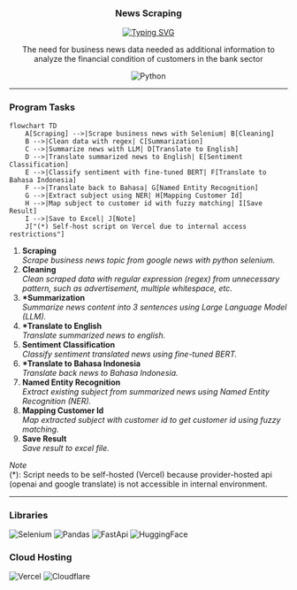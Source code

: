 <p align="center">
  <h3 align="center">News Scraping</h3>
</p>

<p align="center">
  <a href="https://git.io/typing-svg"><img src="https://readme-typing-svg.demolab.com?font=Fira+Code&pause=1000&center=true&vCenter=true&width=435&lines=End-to-end+news+scraping" alt="Typing SVG" /></a>
</p>

<p align="center">
  The need for business news data needed as additional information to analyze the financial condition of customers in the bank sector
</p>

<p align="center">
    <img alt="Python" title="Python" src="https://img.shields.io/badge/python-3670A0?style=for-the-badge&logo=python&logoColor=ffdd54"/>
</p>

---

### Program Tasks

```mermaid
flowchart TD
    A[Scraping] -->|Scrape business news with Selenium| B[Cleaning]
    B -->|Clean data with regex| C[Summarization]
    C -->|Summarize news with LLM| D[Translate to English]
    D -->|Translate summarized news to English| E[Sentiment Classification]
    E -->|Classify sentiment with fine-tuned BERT| F[Translate to Bahasa Indonesia]
    F -->|Translate back to Bahasa| G[Named Entity Recognition]
    G -->|Extract subject using NER| H[Mapping Customer Id]
    H -->|Map subject to customer id with fuzzy matching| I[Save Result]
    I -->|Save to Excel| J[Note]
    J["(*) Self-host script on Vercel due to internal access restrictions"]
```

1. **Scraping** <br> *Scrape business news topic from google news with python selenium.*
2. **Cleaning** <br> *Clean scraped data with regular expression (regex) from unnecessary pattern, such as advertisement, multiple whitespace, etc.*
3. **\*Summarization** <br> *Summarize news content into 3 sentences using Large Language Model (LLM).*
4. **\*Translate to English** <br> *Translate summarized news to english.*
5. **Sentiment Classification** <br> *Classify sentiment translated news using fine-tuned BERT.*
6. **\*Translate to Bahasa Indonesia** <br> *Translate back news to Bahasa Indonesia.*
7. **Named Entity Recognition** <br> *Extract existing subject from summarized news using Named Entity Recognition (NER).*
8. **Mapping Customer Id** <br> *Map extracted subject with customer id to get customer id using fuzzy matching.*
9. **Save Result** <br> *Save result to excel file.*

*Note* <br>
(*): Script needs to be self-hosted (Vercel) because provider-hosted api (openai and google translate) is not accessible in internal environment. 

---

### Libraries

<p align="left">
<img alt="Selenium" title="Selenium" src="https://img.shields.io/badge/Selenium-43B02A?logo=selenium&logoColor=fff"/>
<img alt="Pandas" title="Pandas" src="https://img.shields.io/badge/Pandas-150458?logo=pandas&logoColor=fff"/>
<img alt="FastApi" title="FastApi" src="https://img.shields.io/badge/FastAPI-009485.svg?logo=fastapi&logoColor=white"/>
<img alt="HuggingFace" title="HuggingFace" src="https://img.shields.io/badge/Hugging%20Face-FFD21E?logo=huggingface&logoColor=000"/>
</p>

### Cloud Hosting

<p align="left">
<img alt="Vercel" title="Vercel" src="https://img.shields.io/badge/Vercel-%23000000.svg?logo=vercel&logoColor=white"/>
<img alt="Cloudflare" title="Cloudflare" src="https://img.shields.io/badge/Cloudflare-F38020?logo=Cloudflare&logoColor=white"/>
</p>


